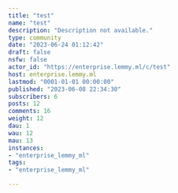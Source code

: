 ```yaml
---
title: "test" 
name: "test"
description: "Description not available."
type: community
date: "2023-06-24 01:12:42"
draft: false
nsfw: false
actor_id: "https://enterprise.lemmy.ml/c/test"
host: enterprise.lemmy.ml
lastmod: "0001-01-01 00:00:00"
published: "2023-06-08 22:34:30"
subscribers: 6
posts: 12
comments: 16
weight: 12
dau: 1
wau: 12
mau: 13
instances:
- "enterprise_lemmy_ml"
tags: 
- "enterprise_lemmy_ml"

---
```

